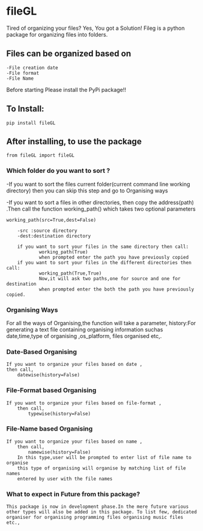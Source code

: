 # fileGL
Tired of organizing your files? Yes, You got a Solution! Fileg is a python package for organizing files into folders.


## Files can be organized based on

    -File creation date
    -File format
    -File Name


Before starting Please install the PyPi package!!

## To Install:

    pip install fileGL

## After installing, to use the package

    from fileGL import fileGL

### Which folder do you want to sort ?

-If you want to sort the files current folder(current command line working directory) 
then you can skip this step and go to Organising ways

-If you want to sort a files in other directories,
then copy the address(path) .Then call the function
working_path() which takes two optional parameters

    working_path(src=True,dest=False)

        -src :source directory 
        -dest:destination directory

        if you want to sort your files in the same directory then call:
                working_path(True)
                when prompted enter the path you have previously copied
        if you want to sort your files in the different directories then call:
                working_path(True,True)
                Now,it will ask two paths,one for source and one for destination
                when prompted enter the both the path you have previously copied.

### Organising Ways

For all the ways of Organising,the function will take a parameter,
    history:For generating a text file containing organising information suchas
            date,time,type of organising ,os_platform, files organised etc,.

### Date-Based Organising

    If you want to organize your files based on date ,
    then call,
        datewise(history=False)

### File-Format based Organising

    If you want to organize your files based on file-format ,
        then call,
            typewise(history=False)

### File-Name based Organising

    If you want to organize your files based on name ,
        then call,
            namewise(history=False)
        In this type,user will be prompted to enter list of file name to organise
        this type of organising will organise by matching list of file names
        entered by user with the file names
        
### What to expect in Future from this package?

    This package is now in development phase.In the mere future various other types will also be added in this package. To list few, dedicated organiser for organising programming files organising music files etc.,